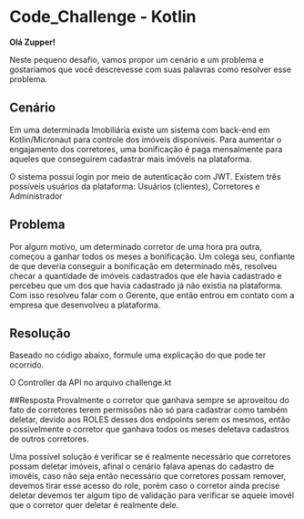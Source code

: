 # Code_Challenge - Kotlin

**Olá Zupper!**

Neste pequeno desafio, vamos propor um cenário e um problema e gostariamos que você descrevesse com suas palavras como resolver esse problema.

## Cenário
Em uma determinada Imobiliária existe um sistema com back-end em Kotlin/Micronaut para controle dos imóveis disponíveis.
Para aumentar o engajamento dos corretores, uma bonificação é paga mensalmente para aqueles que conseguirem cadastrar mais imóveis na plataforma.

O sistema possuí login por meio de autenticação com JWT. Existem três possíveis usuários da plataforma: Usuários (clientes), Corretores e Administrador

## Problema
Por algum motivo, um determinado corretor de uma hora pra outra, começou a ganhar todos os meses a bonificação. Um colega seu, confiante de que deveria conseguir
a bonificação em determinado mês, resolveu checar a quantidade de imóveis cadastrados que ele havia cadastrado e percebeu que um dos que havia cadastrado já não
existia na plataforma. Com isso resolveu falar com o Gerente, que então entrou em contato com a empresa que desenvolveu a plataforma.

## Resolução
Baseado no código abaixo, formule uma explicação do que pode ter ocorrido.

O Controller da API no arquivo challenge.kt

##Resposta
Provalmente o corretor que ganhava sempre se aproveitou do fato de corretores terem permissões não só para cadastrar como também deletar, devido aos ROLES desses dos endpoints serem os mesmos, então possivelmente o corretor que ganhava todos os meses deletava cadastros de outros corretores.

Uma possível solução é verificar se é realmente necessário que corretores possam deletar imóveis, afinal o cenário falava apenas do cadastro de imovéis, caso não seja então necessário que corretores possam remover, devemos tirar esse acesso do role, porém caso o corretor ainda precise deletar devemos ter algum tipo de validação para verificar se aquele imovél que o corretor quer deletar é realmente dele.
